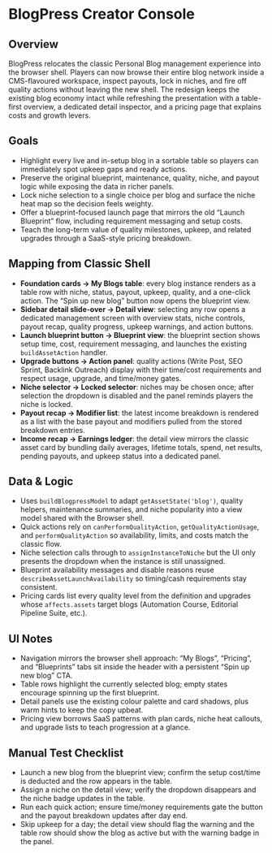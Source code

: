 # BlogPress Creator Console

## Overview
BlogPress relocates the classic Personal Blog management experience into the browser shell. Players can now browse their entire blog network inside a CMS-flavoured workspace, inspect payouts, lock in niches, and fire off quality actions without leaving the new shell. The redesign keeps the existing blog economy intact while refreshing the presentation with a table-first overview, a dedicated detail inspector, and a pricing page that explains costs and growth levers.

## Goals
- Highlight every live and in-setup blog in a sortable table so players can immediately spot upkeep gaps and ready actions.
- Preserve the original blueprint, maintenance, quality, niche, and payout logic while exposing the data in richer panels.
- Lock niche selection to a single choice per blog and surface the niche heat map so the decision feels weighty.
- Offer a blueprint-focused launch page that mirrors the old “Launch Blueprint” flow, including requirement messaging and setup costs.
- Teach the long-term value of quality milestones, upkeep, and related upgrades through a SaaS-style pricing breakdown.

## Mapping from Classic Shell
- **Foundation cards → My Blogs table**: every blog instance renders as a table row with niche, status, payout, upkeep, quality, and a one-click action. The “Spin up new blog” button now opens the blueprint view.
- **Sidebar detail slide-over → Detail view**: selecting any row opens a dedicated management screen with overview stats, niche controls, payout recap, quality progress, upkeep warnings, and action buttons.
- **Launch blueprint button → Blueprint view**: the blueprint section shows setup time, cost, requirement messaging, and launches the existing `buildAssetAction` handler.
- **Upgrade buttons → Action panel**: quality actions (Write Post, SEO Sprint, Backlink Outreach) display with their time/cost requirements and respect usage, upgrade, and time/money gates.
- **Niche selector → Locked selector**: niches may be chosen once; after selection the dropdown is disabled and the panel reminds players the niche is locked.
- **Payout recap → Modifier list**: the latest income breakdown is rendered as a list with the base payout and modifiers pulled from the stored breakdown entries.
- **Income recap → Earnings ledger**: the detail view mirrors the classic asset card by bundling daily averages, lifetime totals, spend, net results, pending payouts, and upkeep status into a dedicated panel.

## Data & Logic
- Uses `buildBlogpressModel` to adapt `getAssetState('blog')`, quality helpers, maintenance summaries, and niche popularity into a view model shared with the Browser shell.
- Quick actions rely on `canPerformQualityAction`, `getQualityActionUsage`, and `performQualityAction` so availability, limits, and costs match the classic flow.
- Niche selection calls through to `assignInstanceToNiche` but the UI only presents the dropdown when the instance is still unassigned.
- Blueprint availability messages and disable reasons reuse `describeAssetLaunchAvailability` so timing/cash requirements stay consistent.
- Pricing cards list every quality level from the definition and upgrades whose `affects.assets` target blogs (Automation Course, Editorial Pipeline Suite, etc.).

## UI Notes
- Navigation mirrors the browser shell approach: “My Blogs”, “Pricing”, and “Blueprints” tabs sit inside the header with a persistent “Spin up new blog” CTA.
- Table rows highlight the currently selected blog; empty states encourage spinning up the first blueprint.
- Detail panels use the existing colour palette and card shadows, plus warm hints to keep the copy upbeat.
- Pricing view borrows SaaS patterns with plan cards, niche heat callouts, and upgrade lists to teach progression at a glance.

## Manual Test Checklist
- Launch a new blog from the blueprint view; confirm the setup cost/time is deducted and the row appears in the table.
- Assign a niche on the detail view; verify the dropdown disappears and the niche badge updates in the table.
- Run each quick action; ensure time/money requirements gate the button and the payout breakdown updates after day end.
- Skip upkeep for a day; the detail view should flag the warning and the table row should show the blog as active but with the warning badge in the panel.
